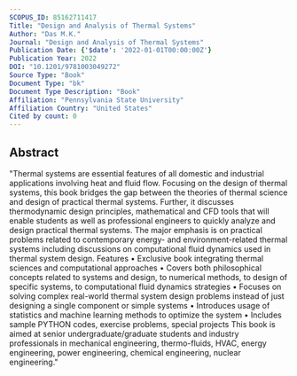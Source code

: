 ```yaml
---
SCOPUS_ID: 85162711417
Title: "Design and Analysis of Thermal Systems"
Author: "Das M.K."
Journal: "Design and Analysis of Thermal Systems"
Publication Date: {'$date': '2022-01-01T00:00:00Z'}
Publication Year: 2022
DOI: "10.1201/9781003049272"
Source Type: "Book"
Document Type: "bk"
Document Type Description: "Book"
Affiliation: "Pennsylvania State University"
Affiliation Country: "United States"
Cited by count: 0
---
```


## Abstract
"Thermal systems are essential features of all domestic and industrial applications involving heat and fluid flow. Focusing on the design of thermal systems, this book bridges the gap between the theories of thermal science and design of practical thermal systems. Further, it discusses thermodynamic design principles, mathematical and CFD tools that will enable students as well as professional engineers to quickly analyze and design practical thermal systems. The major emphasis is on practical problems related to contemporary energy- and environment-related thermal systems including discussions on computational fluid dynamics used in thermal system design. Features • Exclusive book integrating thermal sciences and computational approaches • Covers both philosophical concepts related to systems and design, to numerical methods, to design of specific systems, to computational fluid dynamics strategies • Focuses on solving complex real-world thermal system design problems instead of just designing a single component or simple systems • Introduces usage of statistics and machine learning methods to optimize the system • Includes sample PYTHON codes, exercise problems, special projects This book is aimed at senior undergraduate/graduate students and industry professionals in mechanical engineering, thermo-fluids, HVAC, energy engineering, power engineering, chemical engineering, nuclear engineering."
